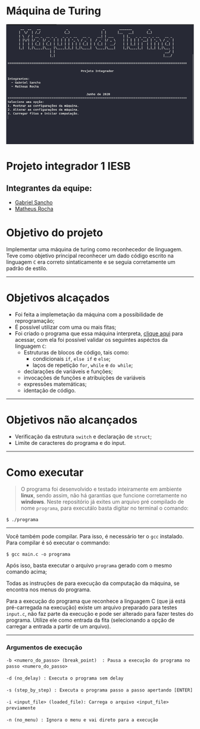 # Máquina de Turing
![Página incial do app](/docs/images/maquina_de_turing.png)
# Projeto integrador 1 IESB
## Integrantes da equipe:
- [Gabriel Sancho](https://github.com/sancho41)
- [Matheus Rocha](https://github.com/rochadasilvamatheus)

# Objetivo do projeto
Implementar uma máquina de turing como reconhecedor de linguagem. Teve como objetivo principal reconhecer um dado código escrito na linguagem `C` era correto sintaticamente e se seguia corretamente um padrão de estilo.

---
# Objetivos alcaçados
- Foi feita a implemetação da máquina com a possibilidade de reprogramação;
- É possível utilizar com uma ou mais fitas;
- Foi criado o programa que essa máquina interpreta, [clique aqui](/programs/reconhecedor.turing) para acessar, com ela foi possível validar os seguintes aspéctos da linguagem `C`:
  - Estruturas de blocos de código, tais como:
    - condicionais `if`, `else if` e `else`;
    - laços de repetição `for`, `while` e `do while`;
  - declarações de variáveis e funções;
  - invocações de funções e atribuições de variáveis
  - expressões matemáticas;
  - identação de código.
  
---
# Objetivos não alcançados
- Verificação da estrutura `switch` e declaração de `struct`;
- Limite de caracteres do programa e do input.
  
---
# Como executar
> O programa foi desenvolvido e testado inteiramente em ambiente **linux**, sendo assim, não há garantias que funcione corretamente no **windows**.
Neste repositório já exites um arquivo pré compilado de nome `programa`, para executálo basta digitar no terminal o comando:

```shell
$ ./programa
```
---
Você também pode compilar. Para isso, é necessário ter o `gcc` instalado. Para compilar é só executar o commando:
```shell
$ gcc main.c -o programa
```
Após isso, basta executar o arquivo `programa` gerado com o mesmo comando acima;

Todas as instruções de para execução da computação da máquina, se encontra nos menus do programa.
  
Para a execução do programa que reconhece a linguagem C (que já está pré-carregada na execução) existe um arquivo preparado para testes `input.c`, não faz parte da execução e pode ser alterado para fazer testes do programa. Utilize ele como entrada da fita (selecionando a opção de carregar a entrada a partir de um arquivo).

---
### Argumentos de execução

```
-b <numero_do_passo> (break_point)  : Pausa a execução do programa no passo <numero_do_passo>

-d (no_delay) : Executa o programa sem delay

-s (step_by_step) : Executa o programa passo a passo apertando [ENTER]

-i <input_file> (loaded_file): Carrega o arquivo <input_file> previamente

-n (no_menu) : Ignora o menu e vai direto para a execução
```
